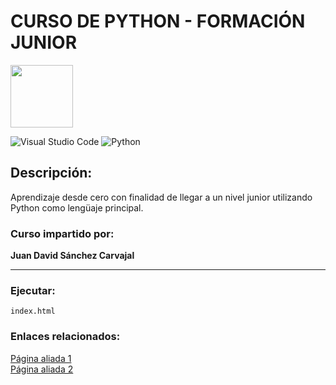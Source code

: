 # CURSO DE PYTHON - FORMACIÓN JUNIOR

<p>
  <img width="100" height="100" src="https://i.imgur.com/9A0uUPT.png"
</p>

![Visual Studio Code](https://img.shields.io/badge/Visual%20Studio%20Code-0078d7.svg?style=for-the-badge&logo=visual-studio-code&logoColor=white)
![Python](https://img.shields.io/badge/python-3670A0?style=for-the-badge&logo=python&logoColor=ffdd54)

## Descripción:
Aprendizaje desde cero con finalidad de llegar a un nivel junior utilizando Python como lengüaje principal.

### Curso impartido por: 
**Juan David Sánchez Carvajal**
***

### Ejecutar:
`index.html`

### Enlaces relacionados:
[Página aliada 1](https://github.com/juancarvajaling)  
[Página aliada 2](https://www.linkedin.com/in/juan-david-sanchez-carvajal-b27000158/)
